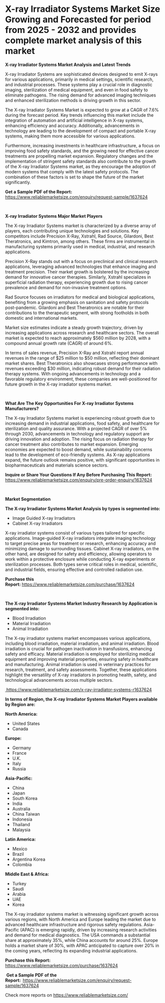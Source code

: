 <p><h1>X-ray Irradiator Systems Market Size Growing and Forecasted for period from 2025 - 2032 and provides complete market analysis of this market</h1></p><p><strong>X-ray Irradiator Systems Market Analysis and Latest Trends</strong></p>
<p><p>X-ray Irradiator Systems are sophisticated devices designed to emit X-rays for various applications, primarily in medical settings, scientific research, and industrial processes. These systems play a crucial role in diagnostic imaging, sterilization of medical equipment, and even in food safety to eliminate pathogens. The rising demand for advanced imaging techniques and enhanced sterilization methods is driving growth in this sector.</p><p>The X-ray Irradiator Systems Market is expected to grow at a CAGR of 7.6% during the forecast period. Key trends influencing this market include the integration of automation and artificial intelligence in X-ray systems, enhancing efficiency and accuracy. Additionally, advancements in technology are leading to the development of compact and portable X-ray systems, making them more accessible for various applications.</p><p>Furthermore, increasing investments in healthcare infrastructure, a focus on improving food safety standards, and the growing need for effective cancer treatments are propelling market expansion. Regulatory changes and the implementation of stringent safety standards also contribute to the growth of the X-ray Irradiator Systems market, as they encourage the adoption of modern systems that comply with the latest safety protocols. The combination of these factors is set to shape the future of the market significantly.</p></p>
<p><strong>Get a Sample PDF of the Report:&nbsp;</strong> <a href="https://www.reliablemarketsize.com/enquiry/request-sample/1637624?utm_campaign=3176&utm_medium=2&utm_source=Github&utm_content=ia&utm_term=23032025&utm_id=x-ray-irradiator-systems">https://www.reliablemarketsize.com/enquiry/request-sample/1637624</a></p>
<p>&nbsp;</p>
<p><strong>X-ray Irradiator Systems Major Market Players</strong></p>
<p><p>The X-ray Irradiator Systems market is characterized by a diverse array of players, each contributing unique technologies and solutions. Key competitors include Precision X-Ray, Xstrahl, Rad Source, Gilardoni, Best Theratronics, and Kimtron, among others. These firms are instrumental in manufacturing systems primarily used in medical, industrial, and research applications.</p><p>Precision X-Ray stands out with a focus on preclinical and clinical research applications, leveraging advanced technologies that enhance imaging and treatment precision. Their market growth is bolstered by the increasing demand for innovative cancer therapies. Similarly, Xstrahl specializes in superficial radiation therapy, experiencing growth due to rising cancer prevalence and demand for non-invasive treatment options.</p><p>Rad Source focuses on irradiators for medical and biological applications, benefiting from a growing emphasis on sanitation and safety protocols post-pandemic. Gilardoni and Best Theratronics are notable for their contributions to the therapeutic segment, with strong footholds in both domestic and international markets.</p><p>Market size estimates indicate a steady growth trajectory, driven by increasing applications across research and healthcare sectors. The overall market is expected to reach approximately $560 million by 2028, with a compound annual growth rate (CAGR) of around 6%.</p><p>In terms of sales revenue, Precision X-Ray and Xstrahl report annual revenues in the range of $25 million to $50 million, reflecting their dominant market shares. Best Theratronics also showcases strong performance with revenues exceeding $30 million, indicating robust demand for their radiation therapy systems. With ongoing advancements in technology and a favorable regulatory environment, these companies are well-positioned for future growth in the X-ray irradiator systems market.</p></p>
<p>&nbsp;</p>
<p><strong>What Are The Key Opportunities For X-ray Irradiator Systems Manufacturers?</strong></p>
<p><p>The X-ray Irradiator Systems market is experiencing robust growth due to increasing demand in industrial applications, food safety, and healthcare for sterilization and quality assurance. With a projected CAGR of over 5% through 2030, advancements in technology and regulatory support are driving innovation and adoption. The rising focus on radiation therapy for cancer treatment also contributes to market expansion. Emerging economies are expected to boost demand, while sustainability concerns lead to the development of eco-friendly systems. As X-ray applications expand, the future outlook remains positive, with significant opportunities in biopharmaceuticals and materials science sectors.</p></p>
<p><strong>Inquire or Share Your Questions If Any Before Purchasing This Report:</strong> <a href="https://www.reliablemarketsize.com/enquiry/pre-order-enquiry/1637624?utm_campaign=3176&utm_medium=2&utm_source=Github&utm_content=ia&utm_term=23032025&utm_id=x-ray-irradiator-systems">https://www.reliablemarketsize.com/enquiry/pre-order-enquiry/1637624</a></p>
<p>&nbsp;</p>
<p><strong>Market Segmentation</strong></p>
<p><strong>The X-ray Irradiator Systems Market Analysis by types is segmented into:</strong></p>
<p><ul><li>Image Guided X-ray Irradiators</li><li>Cabinet X-ray Irradiators</li></ul></p>
<p><p>X-ray irradiator systems consist of various types tailored for specific applications. Image-guided X-ray irradiators integrate imaging technology to target precise areas for treatment or research, enhancing accuracy and minimizing damage to surrounding tissues. Cabinet X-ray irradiators, on the other hand, are designed for safety and efficiency, allowing operators to work within a protective enclosure while conducting X-ray experiments or sterilization processes. Both types serve critical roles in medical, scientific, and industrial fields, ensuring effective and controlled radiation use.</p></p>
<p><strong>Purchase this Report:&nbsp;</strong><a href="https://www.reliablemarketsize.com/purchase/1637624?utm_campaign=3176&utm_medium=2&utm_source=Github&utm_content=ia&utm_term=23032025&utm_id=x-ray-irradiator-systems">https://www.reliablemarketsize.com/purchase/1637624</a></p>
<p>&nbsp;</p>
<p><strong>The X-ray Irradiator Systems Market Industry Research by Application is segmented into:</strong></p>
<p><ul><li>Blood Irradiation</li><li>Material Irradiation</li><li>Animal Irradiation</li></ul></p>
<p><p>The X-ray irradiator systems market encompasses various applications, including blood irradiation, material irradiation, and animal irradiation. Blood irradiation is crucial for pathogen inactivation in transfusions, enhancing safety and efficacy. Material irradiation is employed for sterilizing medical equipment and improving material properties, ensuring safety in healthcare and manufacturing. Animal irradiation is used in veterinary practices for research, treatment, and safety assessments. Together, these applications highlight the versatility of X-ray irradiators in promoting health, safety, and technological advancements across multiple sectors.</p></p>
<p><a href="https://www.reliablemarketsize.com/x-ray-irradiator-systems-r1637624?utm_campaign=3176&utm_medium=2&utm_source=Github&utm_content=ia&utm_term=23032025&utm_id=x-ray-irradiator-systems">&nbsp;https://www.reliablemarketsize.com/x-ray-irradiator-systems-r1637624</a></p>
<p><strong>In terms of Region, the X-ray Irradiator Systems Market Players available by Region are:</strong></p>
<p>
    <p> <strong> North America: </strong>
        <ul>
            <li>United States</li>
            <li>Canada</li>
        </ul>
        </p> 
    <p> <strong> Europe: </strong>
        <ul>
            <li>Germany</li>
            <li>France</li>
            <li>U.K.</li>
            <li>Italy</li>
            <li>Russia</li>
        </ul>
        </p> 
    <p> <strong> Asia-Pacific: </strong>
        <ul>
            <li>China</li>
            <li>Japan</li>
            <li>South Korea</li>
            <li>India</li>
            <li>Australia</li>
            <li>China Taiwan</li>
            <li>Indonesia</li>
            <li>Thailand</li>
            <li>Malaysia</li>
        </ul>
        </p> 
    <p> <strong> Latin America: </strong>
        <ul>
            <li>Mexico</li>
            <li>Brazil</li>
            <li>Argentina Korea</li>
            <li>Colombia</li>
        </ul>
        </p> 
    <p> <strong> Middle East & Africa: </strong>
        <ul>
            <li>Turkey</li>
            <li>Saudi</li>
            <li>Arabia</li>
            <li>UAE</li>
            <li>Korea</li>
        </ul>
    </p>
    </p>
<p><p>The X-ray irradiator systems market is witnessing significant growth across various regions, with North America and Europe leading the market due to advanced healthcare infrastructure and rigorous safety regulations. Asia-Pacific (APAC) is emerging rapidly, driven by increasing research activities and demand for medical diagnostics. The USA commands a substantial share at approximately 35%, while China accounts for around 25%. Europe holds a market share of 30%, with APAC anticipated to capture over 20% in the coming years, reflecting its expanding industrial applications.</p></p>
<p><strong>Purchase this Report: </strong><a href="https://www.reliablemarketsize.com/purchase/1637624?utm_campaign=3176&utm_medium=2&utm_source=Github&utm_content=ia&utm_term=23032025&utm_id=x-ray-irradiator-systems">https://www.reliablemarketsize.com/purchase/1637624</a></p>
<p>&nbsp;<strong>Get a Sample PDF of the Report:&nbsp;&nbsp;</strong><a href="https://www.reliablemarketsize.com/enquiry/request-sample/1637624?utm_campaign=3176&utm_medium=2&utm_source=Github&utm_content=ia&utm_term=23032025&utm_id=x-ray-irradiator-systems">https://www.reliablemarketsize.com/enquiry/request-sample/1637624</a></p>
<p><strong></strong></p>
<p>Check more reports on <a href="https://www.reliablemarketsize.com/?utm_campaign=3176&utm_medium=2&utm_source=Github&utm_content=ia&utm_term=23032025&utm_id=x-ray-irradiator-systems">https://www.reliablemarketsize.com/</a></p>